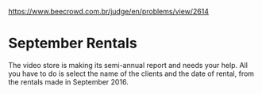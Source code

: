 https://www.beecrowd.com.br/judge/en/problems/view/2614

# September Rentals

The video store is making its semi-annual report and needs your help. All you
have to do is select the name of the clients and the date of rental, from the
rentals made in September 2016.
